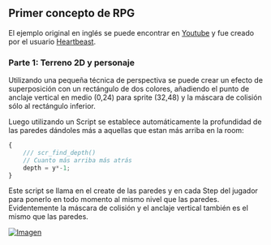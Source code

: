 ## Primer concepto de RPG

El ejemplo original en inglés se puede encontrar en [Youtube](https://www.youtube.com/watch?v=FqYS-4_oSRw) y fue creado por el usuario [Heartbeast](https://www.youtube.com/channel/UCrHQNOyU1q6BFEfkNq2CYMA). 

### Parte 1: Terreno 2D y personaje

Utilizando una pequeña técnica de perspectiva se puede crear un efecto de superposición con un rectángulo de dos colores, añadiendo el punto de anclaje vertical en medio (0,24) para sprite (32,48) y la máscara de colisión sólo al rectángulo inferior.

Luego utilizando un Script se establece automáticamente la profundidad de las paredes dándoles más a aquellas que estan más arriba en la room:

```javascript
{
	/// scr_find_depth()
    // Cuanto más arriba más atrás
    depth = y*-1;   
}
```
Este script se llama en el create de las paredes y en cada Step del jugador para ponerlo en todo momento al mismo nivel que las paredes. Evidentemente la máscara de colisión y el anclaje vertical también es el mismo que las paredes.

[![Imagen](https://github.com/hcosta/referencia-gml/raw/master/aprendizaje/plataformas/12_primer_concepto_rpg.gmx/captura.png)](https://github.com/hcosta/referencia-gml/raw/master/aprendizaje/plataformas/12_primer_concepto_rpg.gmx/captura.png)